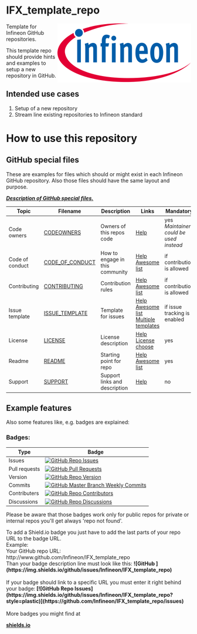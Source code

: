 # IFX_template_repo

<a href="https://www.infineon.com">
<img src="./assets/images/Logo.svg" align="right" alt="Infineon logo">
</a>

<p>Template for Infineon GitHub repositories.</p>
<p> This template repo should provide hints and examples to setup a new repository in GitHub.</p>

## Intended use cases

<ol>
<li> Setup of a new repository
<li> Stream line existing repositories to Infineon standard
</ol>

# How to use this repository
## GitHub special files
<p>These are examples for files which should or might exist in each Infineon GitHub repository. Also those files should have the same layout and purpose.</p>

[***Description of GitHub special files.***]( <https://github.com/joelparkerhenderson/github-special-files-and-paths#support>)

| Topic      | Filename               | Description         |Links|Mandatory|
|------------|------------------------|---------------------|--|-|
|Code owners | [CODEOWNERS](examples/CODEOWNERS) | Owners of this repos code |[Help](https://help.github.com/articles/about-codeowners/)|yes<br>*Maintainer could be used instead*|
|Code of conduct| [CODE_OF_CONDUCT](examples/CODE_OF_CONDUCT)| How to engage in this community |[Help](<https://docs.github.com/en/communities/setting-up-your-project-for-healthy-contributions/adding-a-code-of-conduct-to-your-project>)<br>[Awesome list](https://github.com/mntnr/awesome-contributing)|if contribution is allowed
|Contributing| [CONTRIBUTING](examples/CONTRIBUTING)| Contribution rules  |[Help](https://help.github.com/articles/setting-guidelines-for-repository-contributors/)<br>[Awesome list](https://github.com/mntnr/awesome-contributing)|if contribution is allowed|
|Issue template|[ISSUE_TEMPLATE](examples/ISSUE_TEMPLATE)|Template for issues|[Help](https://help.github.com/articles/creating-an-issue-template-for-your-repository/)<br>[Awesome list](https://github.com/devspace/awesome-github-templates)<br>[Multiple templates](https://blog.github.com/2018-01-25-multiple-issue-and-pull-request-templates/)|if issue tracking is enabled
|License | [LICENSE](examples/LICENSE) | License description |[Help](https://help.github.com/articles/adding-a-license-to-a-repository/)<br>[License choose](https://choosealicense.com)|yes|
|Readme | [README](examples/README) | Starting point for repo |[Help](<https://docs.github.com/en/repositories/managing-your-repositorys-settings-and-features/customizing-your-repository/about-readmes>)<br>[Awesome list](https://github.com/matiassingers/awesome-readme)|yes|
|Support | [SUPPORT](examples/SUPPORT) | Support links and description |[Help](https://docs.github.com/en/communities/setting-up-your-project-for-healthy-contributions/adding-support-resources-to-your-project)|no|



## Example features
<p>Also some features like, e.g. badges are explained:</p>

### Badges:
|Type|Badge|
|--|--|
|Issues|[![GitHub Repo Issues](https://img.shields.io/github/issues/Infineon/IFX_template_repo?style=plastic)](https://github.com/Infineon/IFX_template_repo/issues)|
|Pull requests|[![GitHub Pull Requests](https://img.shields.io/github/issues-pr-raw/Infineon/IFX_template_repo?style=plastic)](https://github.com/Infineon/IFX_template_repo/pulls)|
|Version|[![GitHub Repo Version](https://img.shields.io/github/package-json/v/Infineon/IFX_template_repo?style=plastic)](https://github.com/Infineon/IFX_template_repo/blob/master/package.json)|
|Commits|[![GitHub Master Branch Weekly Commits](https://img.shields.io/github/commit-activity/w/Infineon/IFX_template_repo/master?style=plastic)](https://github.com/Infineon/IFX_template_repo/tree/master)|
|Contributers|[![GitHub Repo Contributors](https://img.shields.io/github/contributors/Infineon/IFX_template_repo?style=plastic)](https://github.com/Infineon/IFX_template_repo/graphs/contributors)|
|Discussions|[![GitHub Repo Discussions](https://img.shields.io/github/discussions/Infineon/IFX_template_repo)](https://github.com/Infineon/IFX_template_repo/)|

<p>Please be aware that those badges work only for public repos for private or internal repos you'll get always 'repo not found'.</p>
<p>To add a Shield.io badge you just have to add the last parts of your repo URL to the badge URL.<br>
Example:<br>
Your GitHub repo URL:<br>
http://www.github.com/Infineon/IFX_template_repo <br>
Than your badge description line must look like this:
<b>![GitHub ](https://img.shields.io/github/issues/Infineon/IFX_template_repo)</b><br><br>
If your badge should link to a specific URL you must enter it right behind your badge:<b>
[![GitHub Repo Issues](https://img.shields.io/github/issues/Infineon/IFX_template_repo?style=plastic)](https://github.com/Infineon/IFX_template_repo/issues)</b><br><br>
More badges you might find at <b> 

[shields.io](https://img.shields.io)</b>
</p>


